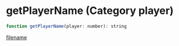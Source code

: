 # getPlayerName (Category player)

```js
function getPlayerName(player: number): string
```

[filename](getPlayerName_m.md ':include')